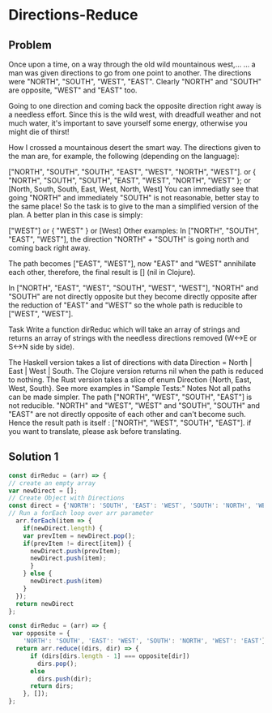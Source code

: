 # Directions-Reduce

## Problem

Once upon a time, on a way through the old wild mountainous west,…
… a man was given directions to go from one point to another. The directions were "NORTH", "SOUTH", "WEST", "EAST". Clearly "NORTH" and "SOUTH" are opposite, "WEST" and "EAST" too.

Going to one direction and coming back the opposite direction right away is a needless effort. Since this is the wild west, with dreadfull weather and not much water, it's important to save yourself some energy, otherwise you might die of thirst!

How I crossed a mountainous desert the smart way.
The directions given to the man are, for example, the following (depending on the language):

["NORTH", "SOUTH", "SOUTH", "EAST", "WEST", "NORTH", "WEST"].
or
{ "NORTH", "SOUTH", "SOUTH", "EAST", "WEST", "NORTH", "WEST" };
or
[North, South, South, East, West, North, West]
You can immediatly see that going "NORTH" and immediately "SOUTH" is not reasonable, better stay to the same place! So the task is to give to the man a simplified version of the plan. A better plan in this case is simply:

["WEST"]
or
{ "WEST" }
or
[West]
Other examples:
In ["NORTH", "SOUTH", "EAST", "WEST"], the direction "NORTH" + "SOUTH" is going north and coming back right away.

The path becomes ["EAST", "WEST"], now "EAST" and "WEST" annihilate each other, therefore, the final result is [] (nil in Clojure).

In ["NORTH", "EAST", "WEST", "SOUTH", "WEST", "WEST"], "NORTH" and "SOUTH" are not directly opposite but they become directly opposite after the reduction of "EAST" and "WEST" so the whole path is reducible to ["WEST", "WEST"].

Task
Write a function dirReduc which will take an array of strings and returns an array of strings with the needless directions removed (W<->E or S<->N side by side).

The Haskell version takes a list of directions with data Direction = North | East | West | South.
The Clojure version returns nil when the path is reduced to nothing.
The Rust version takes a slice of enum Direction {North, East, West, South}.
See more examples in "Sample Tests:"
Notes
Not all paths can be made simpler. The path ["NORTH", "WEST", "SOUTH", "EAST"] is not reducible. "NORTH" and "WEST", "WEST" and "SOUTH", "SOUTH" and "EAST" are not directly opposite of each other and can't become such. Hence the result path is itself : ["NORTH", "WEST", "SOUTH", "EAST"].
if you want to translate, please ask before translating.


## Solution 1

```javascript
const dirReduc = (arr) => {
// create an empty array
var newDirect = [];
// Create Object with Directions
const direct = {'NORTH': 'SOUTH', 'EAST': 'WEST', 'SOUTH': 'NORTH', 'WEST': 'EAST'};
// Run a forEach loop over arr parameter
  arr.forEach(item => {
    if(newDirect.length) {
    var prevItem = newDirect.pop();
    if(prevItem != direct[item]) {
      newDirect.push(prevItem);
      newDirect.push(item);
      }
    } else {
      newDirect.push(item)
    }
  });
  return newDirect
};
```

```javascript
const dirReduc = (arr) => {
 var opposite = {
    'NORTH': 'SOUTH', 'EAST': 'WEST', 'SOUTH': 'NORTH', 'WEST': 'EAST'};
  return arr.reduce((dirs, dir) => {
      if (dirs[dirs.length - 1] === opposite[dir])
        dirs.pop();
      else
        dirs.push(dir);
      return dirs;
    }, []);
};
```
